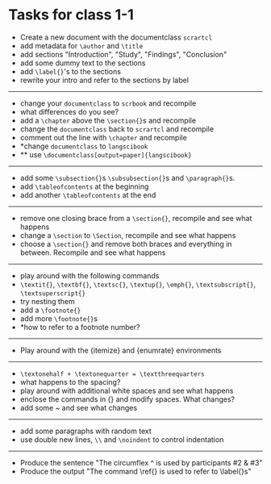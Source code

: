 # Tasks for class 1-1

- Create a new document with the documentclass `scrartcl`
- add metadata for `\author` and `\title`
- add sections "Introduction", "Study", "Findings", "Conclusion"
- add some dummy text to the sections 
- add `\label{}`'s to the sections
- rewrite your intro and refer to the sections by label 

----

- change your `documentclass` to `scrbook` and recompile
- what differences do you see?
- add a `\chapter` above the `\section{}`s and recompile
- change the `documentclass` back to `scrartcl` and recompile
- comment out the line with `\chapter` and recompile 
- *change `documentclass` to `langscibook`
- ** use `\documentclass[output=paper]{langscibook}`


----
- add some `\subsection{}`s `\subsubsection{}`s and `\paragraph{}`s. 
- add `\tableofcontents` at the beginning
- add another `\tableofcontents` at the end

----

- remove one closing brace from a `\section{}`, recompile and see what happens
- change a `\section` to `\Section`, recompile and see what happens
- choose a `\section{}` and remove both braces and everything in between. Recompile and see what happens

---- 
- play around with the following commands 
 - `\textit{}`, `\textbf{}`, `\textsc{}`, `\textup{}`, `\emph{}`, `\textsubscript{}`, `\textsuperscript{}`
 - try nesting them 
 - add a `\footnote{}`
 - add more `\footnote{}`s 
 - *how to refer to a footnote number? 


----

- Play around with the {itemize} and {enumrate} environments

----
- `\textonehalf + \textonequarter = \textthreequarters`
- what happens to the spacing? 
- play around with additional white spaces and see what happens
- enclose the commands in {} and modify spaces. What changes? 
- add some ~ and see what changes 

---- 
- add some paragraphs with random text
- use double new lines, `\\` and `\noindent` to control indentation

---- 

- Produce the sentence "The circumflex ^ is used by participants #2 & #3"
- Produce the output "The command \ref{} is used to refer to \label{}s"
 





